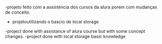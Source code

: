 -projeto feito com a assistencia dos cursos da alura porem com mudanças de conceito.
- projetoutilizando o bascio de local storage

-project done with assistance of alura course but with some concept changes.
-project done with local storage basic knowledge
